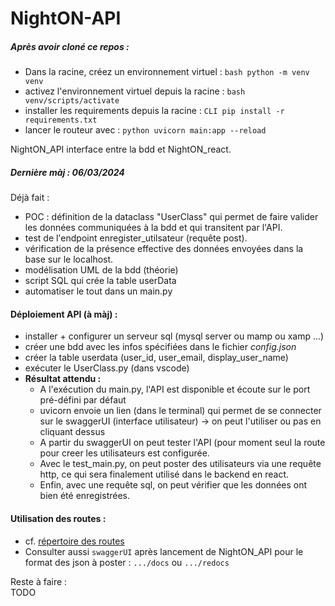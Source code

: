 # NightON-API

##### Après avoir cloné ce repos :
- Dans la racine, créez un environnement virtuel : ```bash python -m venv venv ```
- activez l'environnement virtuel depuis la racine : ```bash venv/scripts/activate ```
- installer les requirements depuis la racine : ```CLI pip install -r requirements.txt ```
- lancer le routeur avec : ```python uvicorn main:app --reload```

NightON_API interface entre la bdd et NightON_react. <br>

##### Dernière màj : 06/03/2024

Déjà fait : <br>
  - POC : définition de la dataclass "UserClass" qui permet de faire valider les données communiquées à la bdd et qui transitent par l'API.
  - test de l'endpoint enregister_utilsateur (requête post).
  - vérification de la présence effective des données envoyées dans la base sur le localhost.
  - modélisation UML de la bdd (théorie)
  - script SQL qui crée la table userData
  - automatiser le tout dans un main.py


#### Déploiement API (à màj) : <br>
  - installer + configurer un serveur sql (mysql server ou mamp ou xamp ...)
  - créer une bdd avec les infos spécifiées dans le fichier <i>config.json</i>
  - créer la table userdata (user_id, user_email, display_user_name)
  - exécuter le UserClass.py (dans vscode)
  - <b>Résultat attendu :</b>
      * A l'exécution du main.py, l'API est disponible et écoute sur le port pré-défini par défaut
      * uvicorn envoie un lien (dans le terminal) qui permet de se connecter sur le swaggerUI (interface utilisateur) -> on peut l'utiliser ou pas en cliquant dessus
      * A partir du swaggerUI on peut tester l'API (pour moment seul la route pour creer les utilisateurs est configurée.
      * Avec le test_main.py, on peut poster des utilisateurs via une requête http, ce qui sera finalement utilisé dans le backend en react.
      * Enfin, avec une requête sql, on peut vérifier que les données ont bien été enregistrées.


#### Utilisation des routes : <br>
  
  - cf. [répertoire des routes](ressources/routes.txt) 
  - Consulter aussi ``swaggerUI`` après lancement de NightON_API pour le format des json à poster : ``.../docs`` ou ``.../redocs``


Reste à faire : <br>
  TODO